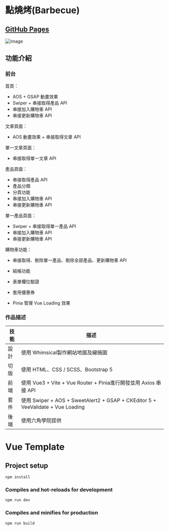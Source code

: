 # 點燒烤(Barbecue)
## [GitHub Pages](https://fan662.github.io/Vue3_Barbecue/)
![image](https://user-images.githubusercontent.com/109473917/226258163-fbfabafb-b470-433e-9b40-acf0385619fd.png)

## 功能介紹
### 前台

首頁：
- AOS + GSAP 動畫效果
- Swiper + 串接取得產品 API
- 串接加入購物車 API
- 串接更新購物車 API

文章頁面：
- AOS 動畫效果 + 串接取得文章 API

單一文章頁面：
- 串接取得單一文章 API

產品頁面：
- 串接取得產品 API
- 產品分類
- 分頁功能
- 串接加入購物車 API
- 串接更新購物車 API

單一產品頁面：
- Swiper + 串接取得單一產品 API
- 串接加入購物車 API
- 串接更新購物車 API

購物車功能：
- 串接取得、刪除單一產品、刪除全部產品、更新購物車 API
- 結帳功能
- 表單欄位驗證
- 套用優惠券



- Pinia 管理 Vue Loading 效果

### 作品描述

| 技能 | 描述 |
| --- | --- |
| 設計 | 使用 Whimsical製作網站地圖及線搞圖 |
| 切版 | 使用 HTML、CSS / SCSS、Bootstrap 5 |
| 前端 | 使用 Vue3 + Vite + Vue Router + Pinia進行開發並用 Axios 串接 API |
| 套件 | 使用 Swiper + AOS + SweetAlert2 + GSAP + CKEditor 5 + VeeValidate + Vue Loading |
| 後端 | 使用六角學院提供 |


# Vue Template

## Project setup

```
npm install
```

### Compiles and hot-reloads for development

```
npm run dev
```

### Compiles and minifies for production

```
npm run build
```
